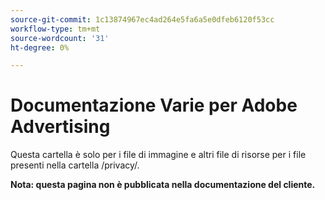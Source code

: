 ```yaml
---
source-git-commit: 1c13874967ec4ad264e5fa6a5e0dfeb6120f53cc
workflow-type: tm+mt
source-wordcount: '31'
ht-degree: 0%

---
```

# Documentazione Varie per Adobe Advertising

Questa cartella è solo per i file di immagine e altri file di risorse per i file presenti nella cartella /privacy/.

**Nota: questa pagina non è pubblicata nella documentazione del cliente.**
